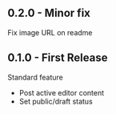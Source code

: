 ## 0.2.0 - Minor fix
Fix image URL on readme

## 0.1.0 - First Release
Standard feature
- Post active editor content
- Set public/draft status
